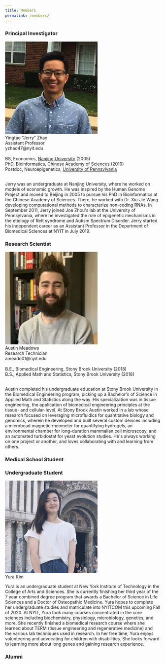 ```yaml
---
title: Members
permalink: /members/
---
```



<h3>Principal Investigator</h3>

<img width="300" src="/img/Jerry01_400.png" data-action="zoom">
 <br>
Yingtao "Jerry" Zhao<br>
Assistant Professor<br>
yzhao47@nyit.edu<br>
  <br>
  BS, Economics, <a href="https://www.nju.edu.cn/EN/">Nanjing University</a> (2005)<br>
  PhD, Bioinformatics, <a href="http://english.genetics.cas.cn/">Chinese Academy of Sciences</a> (2010)<br>
  Postdoc, Neuroepigenetics, <a href="https://home.www.upenn.edu/">University of Pennsylvania</a><br>
 <br>


Jerry was an undergraduate at Nanjing University, where he worked on models of economic growth. He was inspired by the Human Genome Project and moved to Beijing in 2005 to pursue his PhD in Bioinformatics at the Chinese Academy of Sciences. There, he worked with Dr. Xiu-Jie Wang developing computational methods to characterize non-coding RNAs. In September 2011, Jerry joined Joe Zhou's lab at the University of Pennsylvania, where he investigated the role of epigenetic mechanisms in the etiology of Rett syndrome and Autism Spectrum Disorder. Jerry started his independent career as an Assistant Professor in the Department of Biomedical Sciences at NYIT in July 2019. 



 <h3>Research Scientist</h3>
 <img width="300" src="/img/Austin.png" data-action="zoom">
 <br>
Austin Meadows<br>
Research Technician<br>
ameado01@nyit.edu<br>
  <br>
  B.E., Biomedical Engineering, Stony Brook University (2018)<br>
  B.S., Applied Math and Statistics, Stony Brook University (2018)<br>
 <br>

Austin completed his undergraduate education at Stony Brook University in the Biomedical Engineering program, picking up a Bachelor's of Science in Applied Math and Statistics along the way. His specialization was in tissue engineering, the application of biomedical engineering principles at the tissue- and cellular-level. At Stony Brook Austin worked in a lab whose research focused on leveraging microfluidics for quantitative biology and genomics, wherein he developed and built several custom devices including a microbead magnetic rheometer for quantifying hydrogels, an environmental chamber for long-duration mammalian cell microscopy, and an automated turbidostat for yeast evolution studies. He's always working on one project or another, and loves collaborating with and learning from others.



 
 <h3>Medical School Student </h3>
 
 
 <h3>Undergraduate Student </h3>
 <img width="300" src="/img/Yura.JPG" data-action="zoom">
 <br>
Yura Kim<br>

Yura is an undergraduate student at New York Institute of Technology in the College of Arts and Sciences. She is currently finishing her third year of the 7 year combined degree program that awards a Bachelor of Science in Life Sciences and a Doctor of Osteopathic Medicine. Yura hopes to complete her undergraduate studies and matriculate into NYITCOM this upcoming Fall of 2020. At NYIT, Yura took many courses concentrated in the core sciences including biochemistry, physiology, microbiology, genetics, and more. She recently finished a biomedical research course where she learned about TERM (tissue engineering and regenerative medicine) and the various lab techniques used in research. In her free time, Yura enjoys volunteering and advocating for children with disabilities. She looks forward to learning more about long genes and gaining research experience. <br>


 
 <h3>Alumni</h3>
 
